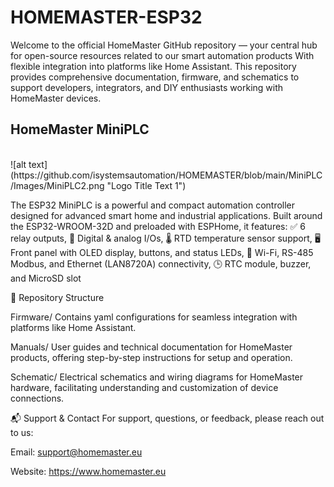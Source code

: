 # HOMEMASTER-ESP32

Welcome to the official HomeMaster GitHub repository — your central hub for open-source resources related to our smart automation products With flexible integration into platforms like Home Assistant. This repository provides comprehensive documentation, firmware, and schematics to support developers, integrators, and DIY enthusiasts working with HomeMaster devices.

<h2><b>HomeMaster MiniPLC</b></h2> <br>
![alt text](https://github.com/isystemsautomation/HOMEMASTER/blob/main/MiniPLC/Images/MiniPLC2.png "Logo Title Text 1")

The ESP32 MiniPLC is a powerful and compact automation controller designed for advanced smart home and industrial applications. Built around the ESP32-WROOM-32D and preloaded with ESPHome, it features: ✅ 6 relay outputs, 🔌 Digital & analog I/Os, 🌡 RTD temperature sensor support, 🖥 Front panel with OLED display, buttons, and status LEDs, 📶 Wi-Fi, RS-485 Modbus, and Ethernet (LAN8720A) connectivity, 🕒 RTC module, buzzer, and MicroSD slot

📂 Repository Structure​



Firmware/
Contains yaml configurations for seamless integration with platforms like Home Assistant.​

Manuals/
User guides and technical documentation for HomeMaster products, offering step-by-step instructions for setup and operation.​

Schematic/
Electrical schematics and wiring diagrams for HomeMaster hardware, facilitating understanding and customization of device connections.



📬 Support & Contact
For support, questions, or feedback, please reach out to us:

Email: support@homemaster.eu

Website: https://www.homemaster.eu
